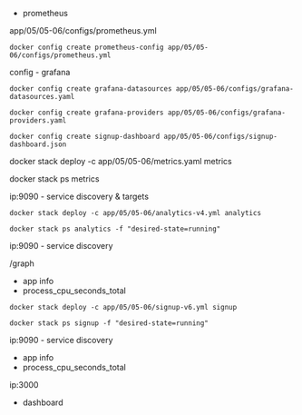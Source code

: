 - prometheus

app/05/05-06/configs/prometheus.yml

```
docker config create prometheus-config app/05/05-06/configs/prometheus.yml
```


config - grafana

```
docker config create grafana-datasources app/05/05-06/configs/grafana-datasources.yaml

docker config create grafana-providers app/05/05-06/configs/grafana-providers.yaml

docker config create signup-dashboard app/05/05-06/configs/signup-dashboard.json
```

docker stack deploy -c app/05/05-06/metrics.yaml metrics

docker stack ps metrics

ip:9090 - service discovery & targets

```
docker stack deploy -c app/05/05-06/analytics-v4.yml analytics

docker stack ps analytics -f "desired-state=running"
```

ip:9090 - service discovery

/graph
- app info
- process_cpu_seconds_total

```
docker stack deploy -c app/05/05-06/signup-v6.yml signup

docker stack ps signup -f "desired-state=running"
```

ip:9090 - service discovery

- app info
- process_cpu_seconds_total

ip:3000

- dashboard
